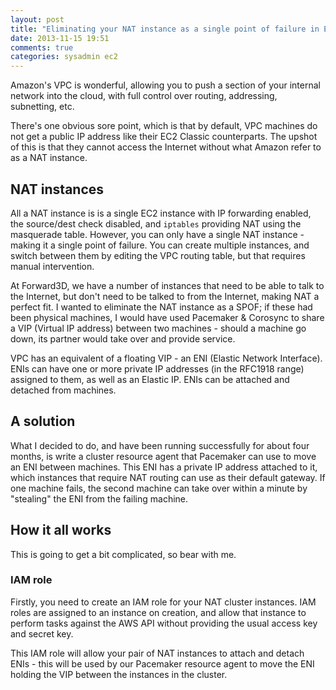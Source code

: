 ```yaml
---
layout: post
title: "Eliminating your NAT instance as a single point of failure in EC2 VPC"
date: 2013-11-15 19:51
comments: true
categories: sysadmin ec2
---
```


Amazon's VPC is wonderful, allowing you to push a section of your internal network into the cloud, with full control over
routing, addressing, subnetting, etc. 

There's one obvious sore point, which is that by default, VPC machines do not get a public IP address like their EC2 Classic
counterparts. The upshot of this is that they cannot access the Internet without what Amazon refer to as a NAT instance.

## NAT instances

All a NAT instance is is a single EC2 instance with IP forwarding enabled, the source/dest check disabled, and `iptables` 
providing NAT using the masquerade table. However, you can only have a single NAT instance - making it a single point of
failure. You can create multiple instances, and switch between them by editing the VPC routing table, but that requires
manual intervention.

At Forward3D, we have a number of instances that need to be able to talk to the Internet, but don't need to be talked to
from the Internet, making NAT a perfect fit. I wanted to eliminate the NAT instance as a SPOF; if these had been physical
machines, I would have used Pacemaker & Corosync to share a VIP (Virtual IP address) between two machines - should a machine
go down, its partner would take over and provide service.

VPC has an equivalent of a floating VIP - an ENI (Elastic Network Interface). ENIs can have one or more private IP addresses
(in the RFC1918 range) assigned to them, as well as an Elastic IP. ENIs can be attached and detached from machines.

## A solution

What I decided to do, and have been running successfully for about four months, is write a cluster resource agent that 
Pacemaker can use to move an ENI between machines. This ENI has a private IP address attached to it, which instances 
that require NAT routing can use as their default gateway. If one machine fails, the second machine can take over within
a minute by "stealing" the ENI from the failing machine.

## How it all works

This is going to get a bit complicated, so bear with me.

### IAM role

Firstly, you need to create an IAM role for your NAT cluster instances. IAM roles are assigned to an instance on creation,
and allow that instance to perform tasks against the AWS API without providing the usual access key and secret key.

This IAM role will allow your pair of NAT instances to attach and detach ENIs - this will be used by our Pacemaker 
resource agent to move the ENI holding the VIP between the instances in the cluster.
